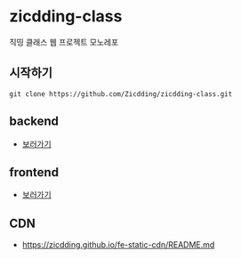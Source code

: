 # zicdding-class

직띵 클래스 웹 프로젝트 모노레포

## 시작하기

```
git clone https://github.com/Zicdding/zicdding-class.git
```

## backend

- [보러가기](./backend/README.md)

## frontend

- [보러가기](./frontend/README.md)

## CDN

- https://zicdding.github.io/fe-static-cdn/README.md
